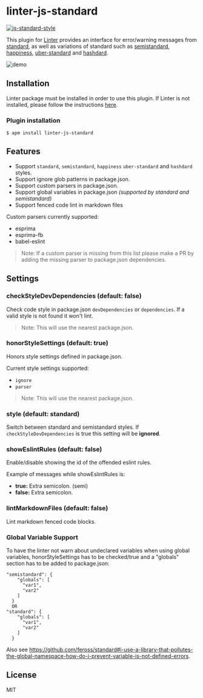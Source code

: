 linter-js-standard
=========================
[![js-standard-style](https://img.shields.io/badge/code%20style-standard-brightgreen.svg?style=flat)](https://github.com/feross/standard)

This plugin for [Linter](https://github.com/AtomLinter/Linter) provides an interface for error/warning messages from [standard](https://github.com/feross/standard), as well as variations of standard such as [semistandard](https://github.com/Flet/semistandard), [happiness](https://github.com/JedWatson/happiness), [uber-standard](https://github.com/uber/standard) and [hashdard](https://github.com/hashlabs/hashdard).

![demo](https://cloud.githubusercontent.com/assets/6867996/8457085/4bd7575e-2007-11e5-9762-e3f942b78232.gif)

## Installation
Linter package must be installed in order to use this plugin. If Linter is not installed, please follow the instructions [here](https://github.com/AtomLinter/Linter).

### Plugin installation
```
$ apm install linter-js-standard
```

## Features
- Support `standard`, `semistandard`, `happiness` `uber-standard` and `hashdard` styles.
- Support ignore glob patterns in package.json.
- Support custom parsers in package.json.
- Support global variables in package.json _(supported by standard and semistandard)_
- Support fenced code lint in markdown files

Custom parsers currently supported:
- esprima
- esprima-fb
- babel-eslint

> Note: If a custom parser is missing from this list please make a PR by adding the missing parser to package.json dependencies.

## Settings

### checkStyleDevDependencies (default: false)
Check code style in package.json `devDependencies` or `dependencies`. If a valid style is not found it won't lint.

> Note: This will use the nearest package.json.

### honorStyleSettings (default: true)
Honors style settings defined in package.json.

Current style settings supported:
- `ignore`
- `parser`

> Note: This will use the nearest package.json.

### style (default: standard)
Switch between standard and semistandard styles.
If `checkStyleDevDependencies` is true this setting will be **ignored**.

### showEslintRules (default: false)
Enable/disable showing the id of the offended eslint rules.

Example of messages while showEslintRules is:
- **true:** Extra semicolon. (semi)
- **false:** Extra semicolon.

### lintMarkdownFiles (default: false)
Lint markdown fenced code blocks.

### Global Variable Support
To have the linter not warn about undeclared variables when using global variables, honorStyleSettings has to be checked/true and a "globals" section has to be added to package.json:
```
"semistandard": {
    "globals": [
      "var1",
      "var2"
    ]
  }
  OR
"standard": {
    "globals": [
      "var1",
      "var2"
    ]
  }
  ```
Also see https://github.com/feross/standard#i-use-a-library-that-pollutes-the-global-namespace-how-do-i-prevent-variable-is-not-defined-errors.

## License
MIT
